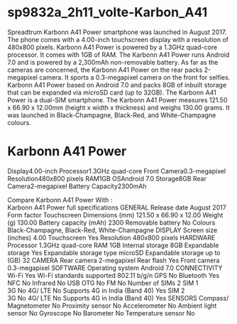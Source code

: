 # sp9832a_2h11_volte-Karbon_A41
Spreadtrum
Karbonn A41 Power smartphone was launched in August 2017. 
The phone comes with a 4.00-inch touchscreen display with a resolution of 480x800 pixels.
Karbonn A41 Power is powered by a 1.3GHz quad-core processor. It comes with 1GB of RAM.
The Karbonn A41 Power runs Android 7.0 and is powered by a 2,300mAh non-removable battery.
As far as the cameras are concerned, the Karbonn A41 Power on the rear packs 2-megapixel camera.
It sports a 0.3-megapixel camera on the front for selfies. 
Karbonn A41 Power based on Android 7.0 and packs 8GB of inbuilt storage that can be expanded via microSD card (up to 32GB). 
The Karbonn A41 Power is a dual-SIM smartphone.
The Karbonn A41 Power measures 121.50 x 66.90 x 12.00mm (height x width x thickness) and weighs 130.00 grams.
It was launched in Black-Champagne, Black-Red, and White-Champagne colours.
 
 

# Karbonn A41 Power



Display4.00-inch
Processor1.3GHz quad-core
Front Camera0.3-megapixel
Resolution480x800 pixels
RAM1GB
OSAndroid 7.0
Storage8GB
Rear Camera2-megapixel
Battery Capacity2300mAh

   

Compare Karbonn A41 Power With :  
Karbonn A41 Power full specifications
GENERAL
Release date	August 2017
Form factor	Touchscreen
Dimensions (mm)	121.50 x 66.90 x 12.00
Weight (g)	130.00
Battery capacity (mAh)	2300
Removable battery	No
Colours	Black-Champagne, Black-Red, White-Champagne
DISPLAY
Screen size (inches)	4.00
Touchscreen	Yes
Resolution	480x800 pixels
HARDWARE
Processor	1.3GHz quad-core
RAM	1GB
Internal storage	8GB
Expandable storage	Yes
Expandable storage type	microSD
Expandable storage up to (GB)	32
CAMERA
Rear camera	2-megapixel
Rear flash	Yes
Front camera	0.3-megapixel
SOFTWARE
Operating system	Android 7.0
CONNECTIVITY
Wi-Fi	Yes
Wi-Fi standards supported	802.11 b/g/n
GPS	No
Bluetooth	Yes
NFC	No
Infrared	No
USB OTG	No
FM	No
Number of SIMs	2
SIM 1	
3G	No
4G/ LTE	No
Supports 4G in India (Band 40)	Yes
SIM 2	
3G	No
4G/ LTE	No
Supports 4G in India (Band 40)	Yes
SENSORS
Compass/ Magnetometer	No
Proximity sensor	No
Accelerometer	No
Ambient light sensor	No
Gyroscope	No
Barometer	No
Temperature sensor	No
